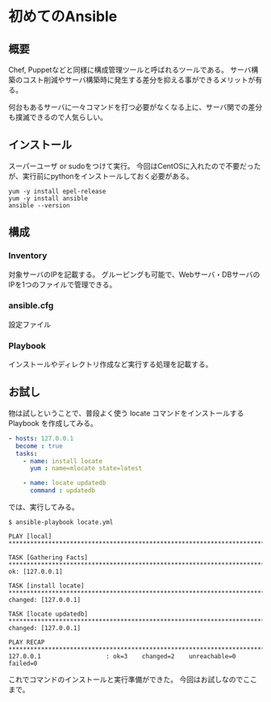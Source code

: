 # 初めてのAnsible

## 概要
Chef, Puppetなどと同様に構成管理ツールと呼ばれるツールである。
サーバ構築のコスト削減やサーバ構築時に発生する差分を抑える事ができるメリットが有る。

何台もあるサーバに一々コマンドを打つ必要がなくなる上に、サーバ関での差分も撲滅できるので人気らしい。

## インストール
スーパーユーザ or sudoをつけて実行。
今回はCentOSに入れたので不要だったが、実行前にpythonをインストールしておく必要がある。

```
yum -y install epel-release
yum -y install ansible
ansible --version
```
## 構成
### Inventory
対象サーバのIPを記載する。
グルーピングも可能で、Webサーバ・DBサーバのIPを1つのファイルで管理できる。

### ansible.cfg
設定ファイル

### Playbook
インストールやディレクトリ作成など実行する処理を記載する。

## お試し
物は試しということで、普段よく使う locate コマンドをインストールする Playbook を作成してみる。

```locate.yml
- hosts: 127.0.0.1
  become : true
  tasks:
    - name: install locate
      yum : name=mlocate state=latest

    - name: locate updatedb
      command : updatedb
```

では、実行してみる。

```
$ ansible-playbook locate.yml

PLAY [local] ************************************************************************************************************************************************************************************

TASK [Gathering Facts] **************************************************************************************************************************************************************************
ok: [127.0.0.1]

TASK [install locate] ***************************************************************************************************************************************************************************
changed: [127.0.0.1]

TASK [locate updatedb] **************************************************************************************************************************************************************************
changed: [127.0.0.1]

PLAY RECAP **************************************************************************************************************************************************************************************
127.0.0.1                  : ok=3    changed=2    unreachable=0    failed=0
```

これでコマンドのインストールと実行準備ができた。
今回はお試しなのでここまで。